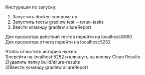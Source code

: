 Инстуркция по запуску:  

1. Запустить docker-compose up
2. Запустить тесты gradlew test --rerun-tasks
4. Ввести команду gradlew allureReport  

Для просмотра действий тестов перейти на localhost:8080  
Для просмотра отчета перейти на localhost:5252  

Чтобы отчистить историю нужно:  
1)перейти на localhost:5252  и кликнуть на кнопку Clean Results  
2)удалить папку build/allure-results  
3)Ввести команду gradlew allureReport